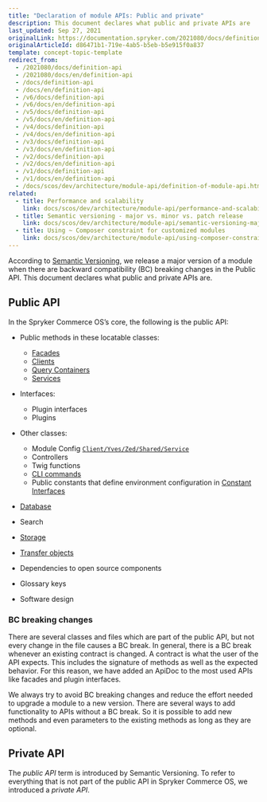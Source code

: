 ```yaml
---
title: "Declaration of module APIs: Public and private"
description: This document declares what public and private APIs are
last_updated: Sep 27, 2021
originalLink: https://documentation.spryker.com/2021080/docs/definition-api
originalArticleId: d86471b1-719e-4ab5-b5eb-b5e915f0a837
template: concept-topic-template
redirect_from:
  - /2021080/docs/definition-api
  - /2021080/docs/en/definition-api
  - /docs/definition-api
  - /docs/en/definition-api
  - /v6/docs/definition-api
  - /v6/docs/en/definition-api
  - /v5/docs/definition-api
  - /v5/docs/en/definition-api
  - /v4/docs/definition-api
  - /v4/docs/en/definition-api
  - /v3/docs/definition-api
  - /v3/docs/en/definition-api
  - /v2/docs/definition-api
  - /v2/docs/en/definition-api
  - /v1/docs/definition-api
  - /v1/docs/en/definition-api
  - /docs/scos/dev/architecture/module-api/definition-of-module-api.html
related:
  - title: Performance and scalability
    link: docs/scos/dev/architecture/module-api/performance-and-scalability.html
  - title: Semantic versioning - major vs. minor vs. patch release
    link: docs/scos/dev/architecture/module-api/semantic-versioning-major-vs.-minor-vs.-patch-release.html
  - title: Using ~ Composer constraint for customized modules
    link: docs/scos/dev/architecture/module-api/using-composer-constraint-for-customized-modules.html
---
```


According to [Semantic Versioning](http://semver.org/), we release a major version of a module when there are backward compatibility (BC) breaking changes in the Public API. This document declares what public and private APIs are.

## Public API

In the Spryker Commerce OS’s core, the following is the public API:

* Public methods in these locatable classes:
    * [Facades](/docs/scos/dev/back-end-development/zed/business-layer/facade/facade.html)
    * [Clients](/docs/scos/dev/back-end-development/client/client.html)
    * [Query Containers](/docs/scos/dev/back-end-development/zed/persistence-layer/query-container/query-container.html)
    * [Services](/docs/scos/dev/back-end-development/messages-and-errors/registering-a-new-service.html)

* Interfaces:
    * Plugin interfaces
    * Plugins

* Other classes:
    * Module Config [`Client/Yves/Zed/Shared/Service`](/docs/scos/dev/back-end-development/data-manipulation/configuration-management.html)
    * Controllers
    * Twig functions
    * [CLI commands](/docs/scos/dev/back-end-development/console-commands/implementing-a-new-console-command.html)
    * Public constants that define environment configuration in [Constant Interfaces](/docs/scos/dev/back-end-development/data-manipulation/configuration-management.html)
* [Database](/docs/scos/dev/back-end-development/zed/persistence-layer/database-schema-definition.html)
* Search
* [Storage](/docs/scos/dev/back-end-development/client/using-and-configuring-redis-as-a-key-value-storage.html)
* [Transfer objects](/docs/scos/dev/back-end-development/data-manipulation/data-ingestion/structural-preparations/creating-using-and-extending-the-transfer-objects.html)
* Dependencies to open source components
* Glossary keys
* Software design



### BC breaking changes

There are several classes and files which are part of the public API, but not every change in the file  causes a BC break. In general, there is a BC break whenever an existing contract is changed. A contract is what the user of the API expects. This includes the signature of methods as well as the expected behavior. For this reason, we have added an ApiDoc to the most used APIs like facades and plugin interfaces.

We always try to avoid BC breaking changes and reduce the effort needed to upgrade a module to a new version. There are several ways to add functionality to APIs without a BC break. So it is possible to add new methods and even parameters to the existing methods as long as they are optional.


## Private API

The *public API* term is introduced by Semantic Versioning. To refer to everything that is not part of the public API in Spryker Commerce OS, we introduced a *private API*.
